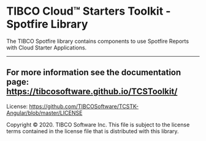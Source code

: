 # TIBCO Cloud™ Starters Toolkit - Spotfire Library
The TIBCO Spotfire library contains components to use Spotfire Reports with Cloud Starter Applications.

---
For more information see the documentation page: 
https://tibcosoftware.github.io/TCSToolkit/
---

License: https://github.com/TIBCOSoftware/TCSTK-Angular/blob/master/LICENSE

Copyright © 2020. TIBCO Software Inc.
This file is subject to the license terms contained
in the license file that is distributed with this library.
